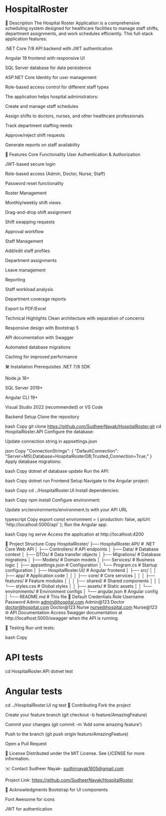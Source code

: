 # HospitalRoster
📝 Description
The Hospital Roster Application is a comprehensive scheduling system designed for healthcare facilities to manage staff shifts, department assignments, and work schedules efficiently. This full-stack application features:

.NET Core 7/8 API backend with JWT authentication

Angular 19 frontend with responsive UI

SQL Server database for data persistence

ASP.NET Core Identity for user management

Role-based access control for different staff types

The application helps hospital administrators:

Create and manage staff schedules

Assign shifts to doctors, nurses, and other healthcare professionals

Track department staffing needs

Approve/reject shift requests

Generate reports on staff availability

🚀 Features
Core Functionality
User Authentication & Authorization

JWT-based secure login

Role-based access (Admin, Doctor, Nurse, Staff)

Password reset functionality

Roster Management

Monthly/weekly shift views

Drag-and-drop shift assignment

Shift swapping requests

Approval workflow

Staff Management

Add/edit staff profiles

Department assignments

Leave management

Reporting

Staff workload analysis

Department coverage reports

Export to PDF/Excel

Technical Highlights
Clean architecture with separation of concerns

Responsive design with Bootstrap 5

API documentation with Swagger

Automated database migrations

Caching for improved performance

🛠️ Installation
Prerequisites
.NET 7/8 SDK

Node.js 18+

SQL Server 2019+

Angular CLI 19+

Visual Studio 2022 (recommended) or VS Code

Backend Setup
Clone the repository

bash
Copy
git clone https://github.com/SudheerNayak/HospitalRoster.git
cd HospitalRoster.API
Configure the database:

Update connection string in appsettings.json

json
Copy
"ConnectionStrings": {
  "DefaultConnection": "Server=MSI;Database=HospitalRosterDB;Trusted_Connection=True;"
}
Apply database migrations:

bash
Copy
dotnet ef database update
Run the API:

bash
Copy
dotnet run
Frontend Setup
Navigate to the Angular project:

bash
Copy
cd ../HospitalRoster.UI
Install dependencies:

bash
Copy
npm install
Configure environment:

Update src/environments/environment.ts with your API URL

typescript
Copy
export const environment = {
  production: false,
  apiUrl: 'http://localhost:5000/api'
};
Run the Angular app:

bash
Copy
ng serve
Access the application at http://localhost:4200

📂 Project Structure
Copy
HospitalRoster/
├── HospitalRoster.API/          # .NET Core Web API
│   ├── Controllers/             # API endpoints
│   ├── Data/                    # Database context
│   ├── DTOs/                    # Data transfer objects
│   ├── Migrations/              # Database migrations
│   ├── Models/                  # Domain models
│   ├── Services/                # Business logic
│   ├── appsettings.json         # Configuration
│   └── Program.cs               # Startup configuration
│
├── HospitalRoster.UI/           # Angular frontend
│   ├── src/
│   │   ├── app/                 # Application code
│   │   │   ├── core/            # Core services
│   │   │   ├── features/        # Feature modules
│   │   │   ├── shared/          # Shared components
│   │   │   └── styles.css       # Global styles
│   │   ├── assets/              # Static assets
│   │   └── environments/        # Environment configs
│   └── angular.json             # Angular config
│
└── README.md                    # This file
🔐 Default Credentials
Role	Username	Password
Admin	admin@hospital.com	Admin@123
Doctor	doctor@hospital.com	Doctor@123
Nurse	nurse@hospital.com	Nurse@123
🌐 API Documentation
Access Swagger documentation at http://localhost:5000/swagger when the API is running.

🧪 Testing
Run unit tests:

bash
Copy
# API tests
cd HospitalRoster.API
dotnet test

# Angular tests
cd ../HospitalRoster.UI
ng test
🤝 Contributing
Fork the project

Create your feature branch (git checkout -b feature/AmazingFeature)

Commit your changes (git commit -m 'Add some amazing feature')

Push to the branch (git push origin feature/AmazingFeature)

Open a Pull Request

📄 License
Distributed under the MIT License. See LICENSE for more information.

✉️ Contact
Sudheer Nayak- sudhirnayak1605@gmail.com

Project Link: https://github.com/SudheerNayak/HospitalRoster

🎉 Acknowledgments
Bootstrap for UI components

Font Awesome for icons

JWT for authentication
